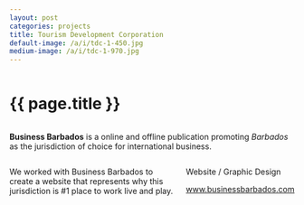 ```yaml
---
layout: post
categories: projects
title: Tourism Development Corporation
default-image: /a/i/tdc-1-450.jpg
medium-image: /a/i/tdc-1-970.jpg
---
```

<div class="row">

  <div class="small-12 columns">
    <h1 class="project-title text-center">{{ page.title }}</h1>
  </div>

  <div class="small-12 medium-6 columns">
    <p class="lead"><b>Business Barbados</b> is a online and offline publication promoting <i>Barbados</i> as the jurisdiction of choice for international business.</p>
  </div>

  <div class="small-12 medium-6 columns">
    <p>We worked with Business Barbados to create a website that represents why this jurisdiction is #1 place to work live and play.</p>
    <div class="meta">
      <p>Website / Graphic Design</p>
      <p><a href="http://www.businessbarbados.com" target="_blank">www.businessbarbados.com</a></p>
    </div>
  </div>

  <div class="small-12 columns">
    <p><img data-interchange="[{{ site.url }}/a/i/tdc-1-450.jpg, (default)], [{{ site.url }}/a/i/tdc-1-970.jpg, (medium)]"></p>
    <p><img data-interchange="[{{ site.url }}/a/i/tdc-2-450.jpg, (default)], [{{ site.url }}/a/i/tdc-2-970.jpg, (medium)]"></p>
    <p><img data-interchange="[{{ site.url }}/a/i/tdc-3-450.jpg, (default)], [{{ site.url }}/a/i/tdc-3-970.jpg, (medium)]"></p>
  </div>

</div>
